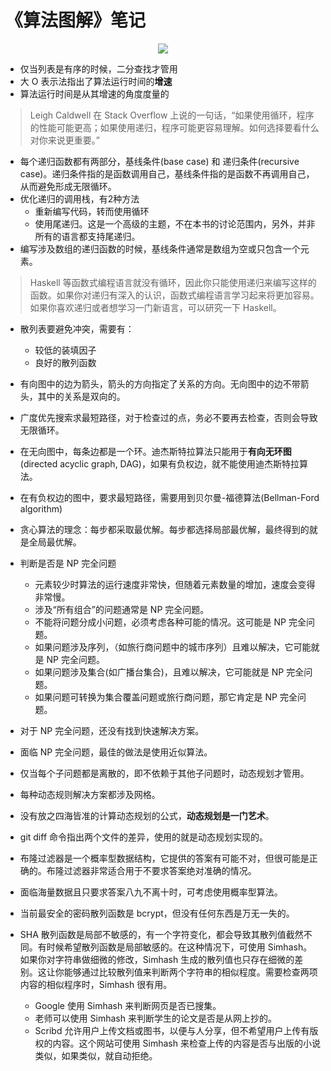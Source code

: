 # 《算法图解》笔记

<p align='center'>
<img src='https://img.halfrost.com/Blog/ArticleTitleImage/Grokking_Algorithms_cover.png'>
</p>

- 仅当列表是有序的时候，二分查找才管用
- 大 O 表示法指出了算法运行时间的**增速**
- 算法运行时间是从其增速的角度度量的

> Leigh Caldwell 在 Stack Overflow 上说的一句话，“如果使用循环，程序的性能可能更高；如果使用递归，程序可能更容易理解。如何选择要看什么对你来说更重要。”
> 

- 每个递归函数都有两部分，基线条件(base case) 和 递归条件(recursive case)。递归条件指的是函数调用自己，基线条件指的是函数不再调用自己，从而避免形成无限循环。
- 优化递归的调用栈，有2种方法
	- 重新编写代码，转而使用循环
	- 使用尾递归。这是一个高级的主题，不在本书的讨论范围内，另外，并非所有的语言都支持尾递归。
- 编写涉及数组的递归函数的时候，基线条件通常是数组为空或只包含一个元素。


> Haskell 等函数式编程语言就没有循环，因此你只能使用递归来编写这样的函数。如果你对递归有深入的认识，函数式编程语言学习起来将更加容易。如果你喜欢递归或者想学习一门新语言，可以研究一下 Haskell。

- 散列表要避免冲突，需要有：
	- 较低的装填因子
	- 良好的散列函数

- 有向图中的边为箭头，箭头的方向指定了关系的方向。无向图中的边不带箭头，其中的关系是双向的。
- 广度优先搜索求最短路径，对于检查过的点，务必不要再去检查，否则会导致无限循环。

- 在无向图中，每条边都是一个环。迪杰斯特拉算法只能用于**有向无环图**(directed acyclic graph, DAG)，如果有负权边，就不能使用迪杰斯特拉算法。

- 在有负权边的图中，要求最短路径，需要用到贝尔曼-福德算法(Bellman-Ford algorithm)
- 贪心算法的理念：每步都采取最优解。每步都选择局部最优解，最终得到的就是全局最优解。
- 判断是否是 NP 完全问题
	- 元素较少时算法的运行速度非常快，但随着元素数量的增加，速度会变得非常慢。
	- 涉及“所有组合”的问题通常是 NP 完全问题。
	- 不能将问题分成小问题，必须考虑各种可能的情况。这可能是 NP 完全问题。
	- 如果问题涉及序列，（如旅行商问题中的城市序列）且难以解决，它可能就是 NP 完全问题。
	- 如果问题涉及集合(如广播台集合)，且难以解决，它可能就是 NP 完全问题。
	- 如果问题可转换为集合覆盖问题或旅行商问题，那它肯定是 NP 完全问题。

- 对于 NP 完全问题，还没有找到快速解决方案。
- 面临 NP 完全问题，最佳的做法是使用近似算法。
- 仅当每个子问题都是离散的，即不依赖于其他子问题时，动态规划才管用。
- 每种动态规则解决方案都涉及网格。
- 没有放之四海皆准的计算动态规划的公式，**动态规划是一门艺术**。
- git diff 命令指出两个文件的差异，使用的就是动态规划实现的。
- 布隆过滤器是一个概率型数据结构，它提供的答案有可能不对，但很可能是正确的。布隆过滤器非常适合用于不要求答案绝对准确的情况。
- 面临海量数据且只要求答案八九不离十时，可考虑使用概率型算法。
- 当前最安全的密码散列函数是 bcrypt，但没有任何东西是万无一失的。
- SHA 散列函数是局部不敏感的，有一个字符变化，都会导致其散列值截然不同。有时候希望散列函数是局部敏感的。在这种情况下，可使用 Simhash。如果你对字符串做细微的修改，Simhash 生成的散列值也只存在细微的差别。这让你能够通过比较散列值来判断两个字符串的相似程度。需要检查两项内容的相似程序时，Simhash 很有用。
	- Google 使用 Simhash 来判断网页是否已搜集。
	- 老师可以使用 Simhash 来判断学生的论文是否是从网上抄的。
	- Scribd 允许用户上传文档或图书，以便与人分享，但不希望用户上传有版权的内容。这个网站可使用 Simhash 来检查上传的内容是否与出版的小说类似，如果类似，就自动拒绝。
